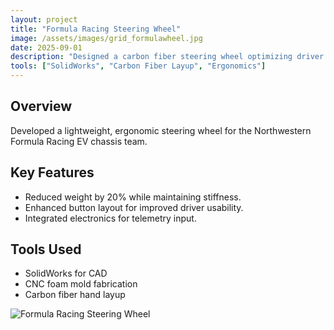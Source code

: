 ```yaml
---
layout: project
title: "Formula Racing Steering Wheel"
image: /assets/images/grid_formulawheel.jpg
date: 2025-09-01
description: "Designed a carbon fiber steering wheel optimizing driver ergonomics and reducing mass for Northwestern Formula Racing."
tools: ["SolidWorks", "Carbon Fiber Layup", "Ergonomics"]
---
```

## Overview
Developed a lightweight, ergonomic steering wheel for the Northwestern Formula Racing EV chassis team.

## Key Features
- Reduced weight by 20% while maintaining stiffness.
- Enhanced button layout for improved driver usability.
- Integrated electronics for telemetry input.

## Tools Used
- SolidWorks for CAD
- CNC foam mold fabrication
- Carbon fiber hand layup

![Formula Racing Steering Wheel](/assets/images/formula_render.jpg)
